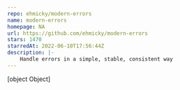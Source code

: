 ```yaml
---
repo: ehmicky/modern-errors
name: modern-errors
homepage: NA
url: https://github.com/ehmicky/modern-errors
stars: 1470
starredAt: 2022-06-10T17:56:44Z
description: |-
    Handle errors in a simple, stable, consistent way
---
```


[object Object]
